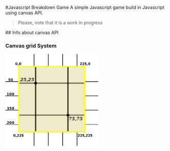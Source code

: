 #Javascript Breakdown Game
A simple Javascript game build in Javascript using canvas API.

> Please, note that it is a work in progress

## Info about canvas API
### Canvas grid System
![alt tag](/images/canvas-coordinates.gif)